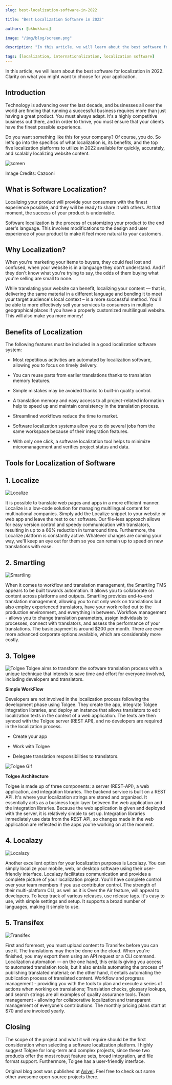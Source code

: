 ```yaml
---
slug: best-localization-software-in-2022

title: "Best Localization Software in 2022"

authors: [bkhokhani]

image: "/img/blog/screen.png"

description: "In this article, we will learn about the best software for localization in 2022 available for quickly, accurately, and scalably localizing website content."

tags: [localization, internationalization, localization software]
---
```


In this article, we will learn about the best software for localization in 2022. Clarity on what you might want to choose for your application.

<!--truncate-->

## Introduction

Technology is advancing over the last decade, and businesses all over the world are finding that running a successful business requires more than just having a great product. You must always adapt. It's a highly competitive business out there, and in order to thrive, you must ensure that your clients have the finest possible experience.

Do you want something like this for your company? Of course, you do. So let's go into the specifics of what localization is, its benefits, and the top five localization platforms to utilize in 2022 available for quickly, accurately, and scalably localizing website content.

![screen](/img/blog/screen.png)

Image Credits: Cazooni

## What is Software Localization?

Localizing your product will provide your consumers with the finest experience possible, and they will be ready to share it with others. At that moment, the success of your product is undeniable.

Software localization is the process of customizing your product to the end user's language. This involves modifications to the design and user experience of your product to make it feel more natural to your customers.

## Why Localization?

When you're marketing your items to buyers, they could feel lost and confused, when your website is in a language they don't understand. And if they don't know what you're trying to say, the odds of them buying what you're selling are small to none.

While translating your website can benefit, localizing your content — that is, delivering the same material in a different language and bending it to meet your target audience's local context – is a more successful method. You'll be able to more effectively sell your services to consumers in multiple geographical places if you have a properly customized multilingual website. This will also make you more money!

## Benefits of Localization

The following features must be included in a good localization software system:

- Most repetitious activities are automated by localization software, allowing you to focus on timely delivery.

- You can reuse parts from earlier translations thanks to translation memory features.

- Simple mistakes may be avoided thanks to built-in quality control.

- A translation memory and easy access to all project-related information help to speed up and maintain consistency in the translation process.

- Streamlined workflows reduce the time to market.

- Software localization systems allow you to do several jobs from the same workspace because of their integration features.

- With only one click, a software localization tool helps to minimize micromanagement and verifies project status and data.

## Tools for Localization of Software

## 1. Localize
![Localize](/img/blog/Localize.png)

It is possible to translate web pages and apps in a more efficient manner. Localize is a low-code solution for managing multilingual content for multinational companies. Simply add the Localize snippet to your website or web app and leave the rest to our software. Our file-less approach allows for easy version control and speedy communication with translators, resulting in up to a 66% reduction in turnaround time. Furthermore, the Localize platform is constantly active. Whatever changes are coming your way, we'll keep an eye out for them so you can remain up to speed on new translations with ease.

## 2. Smartling
![Smartling](/img/blog/smartling.png)

When it comes to workflow and translation management, the Smartling TMS appears to be built towards automation. It allows you to collaborate on content across platforms and outputs. Smartling provides end-to-end translation management, allowing you to not only work on translations but also employ experienced translators, have your work rolled out to the production environment, and everything in between. Workflow management - allows you to change translation parameters, assign individuals to processes, connect with translators, and assess the performance of your translations. The basic payment is around $200 per month. There are even more advanced corporate options available, which are considerably more costly.

## 3. Tolgee
![Tolgee](/img/blog/tolgee.jpg)
Tolgee aims to transform the software translation process with a unique technique that intends to save time and effort for everyone involved, including developers and translators.

**Simple WorkFlow**

Developers are not involved in the localization process following the development phase using Tolgee. They create the app, integrate Tolgee integration libraries, and deploy an instance that allows translators to edit localization texts in the context of a web application. The texts are then synced with the Tolgee server (REST API), and no developers are required in the localization process.

- Create your app

- Work with Tolgee

- Delegate translation responsibilities to translators.

![Tolgee Gif](/img/blog/Tolgee.gif)

**Tolgee Architecture**

Tolgee is made up of three components: a server (REST-API), a web application, and integration libraries. The backend service is built on a REST API. It's where your localization strings are stored and organized. It essentially acts as a business logic layer between the web application and the integration libraries. Because the web application is given and deployed with the server, it is relatively simple to set up. Integration libraries immediately use data from the REST API, so changes made in the web application are reflected in the apps you're working on at the moment.

## 4. Localazy
![Localazy](/img/blog/Localazy.png)

Another excellent option for your localization purposes is Localazy. You can simply localize your mobile, web, or desktop software using their user-friendly interface. Localazy facilitates communication and provides a complete picture of your localization project. You'll have complete control over your team members if you use contributor control. The strength of their multi-platform CLI, as well as it is Over the Air feature, will appeal to developers. To keep track of various releases, use release tags. It's easy to use, with simple settings and setup. It supports a broad number of languages, making it simple to use.

## 5. Transifex
![Transifex](/img/blog/transifex.png)

First and foremost, you must upload content to Transifex before you can use it. The translations may then be done on the cloud. When you're finished, you may export them using an API request or a CLI command. Localization automation — on the one hand, this entails giving you access to automated translation tools, but it also entails automating the process of publishing translated material; on the other hand, it entails automating the publication process of translated content. Workflow and progress management - providing you with the tools to plan and execute a series of actions when working on translations; Translation checks, glossary lookups, and search strings are all examples of quality assurance tools. Team management - allowing for collaborative localization and transparent management of everyone's contributions. The monthly pricing plans start at $70 and are invoiced yearly.

## Closing

The scope of the project and what it will require should be the first consideration when selecting a software localization platform. I highly suggest Tolgee for long-term and complex projects, since these two products offer the most robust feature sets, broad integration, and file format support. Furthermore, Tolgee has a user-friendly interface.

Original blog post was published at [Aviyel](https://aviyel.com/post/3166/best-localization-software-in-2022). Feel free to check out some other awesome open-source projects there.
